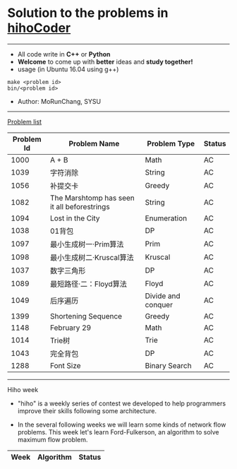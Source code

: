 # Solution to the problems in [hihoCoder](http://hihocoder.com/hiho)

----------

+ All code write in **C++** or **Python**
+ **Welcome** to come up with **better** ideas and **study together!**
+ usage (in Ubuntu 16.04 using g++)
```shell
make <problem id>
bin/<problem id>
```
+ Author: MoRunChang, SYSU


---------

[Problem list](http://hihocoder.com/problemset)

Problem Id | Problem Name | Problem Type | Status
---------|-------|-------|------
1000|A + B|Math|AC
1039|字符消除|String|AC
1056|补提交卡|Greedy|AC
1082|The Marshtomp has seen it all beforestrings|String|AC
1094|Lost in the City|Enumeration|AC
1038|01背包|DP|AC
1097|最小生成树一·Prim算法|Prim|AC
1098|最小生成树二·Kruscal算法|Kruscal|AC
1037|数字三角形|DP|AC
1089|最短路径·二：Floyd算法|Floyd|AC
1049|后序遍历|Divide and conquer|AC
1399|Shortening Sequence|Greedy|AC
1148|February 29|Math|AC
1014|Trie树|Trie|AC
1043|完全背包|DP|AC
1288|Font Size|Binary Search|AC


----------

Hiho week
+ "hiho" is a weekly series of contest we developed to help programmers improve their skills following some architecture.

+ In the several following weeks we will learn some kinds of network flow problems. This week let's learn Ford-Fulkerson, an algorithm to solve maximum flow problem.

Week | Algorithm | Status
----|-----|-----
